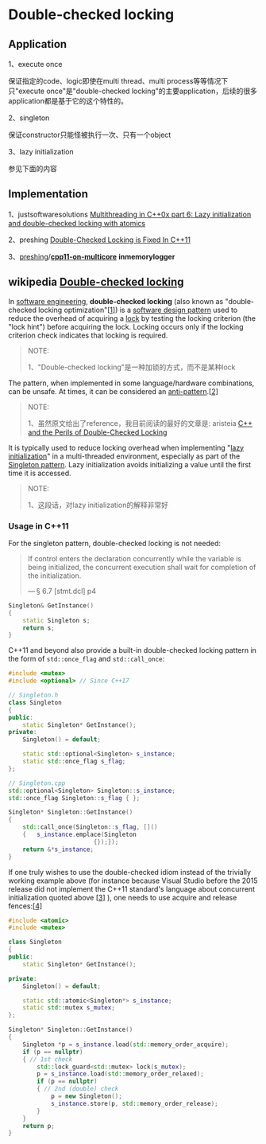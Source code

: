 # Double-checked locking



## Application

1、execute once

保证指定的code、logic即使在multi thread、multi process等等情况下只"execute once"是"double-checked locking"的主要application，后续的很多application都是基于它的这个特性的。

2、singleton

保证constructor只能怪被执行一次、只有一个object

3、lazy initialization

参见下面的内容

## Implementation

1、justsoftwaresolutions [Multithreading in C++0x part 6: Lazy initialization and double-checked locking with atomics](https://www.justsoftwaresolutions.co.uk/threading/multithreading-in-c++0x-part-6-double-checked-locking.html)

2、preshing [Double-Checked Locking is Fixed In C++11](https://preshing.com/20130930/double-checked-locking-is-fixed-in-cpp11/)

3、[preshing](https://github.com/preshing)/**[cpp11-on-multicore](https://github.com/preshing/cpp11-on-multicore)** **inmemorylogger**

## wikipedia [Double-checked locking](https://en.wikipedia.org/wiki/Double-checked_locking)

In [software engineering](https://en.wikipedia.org/wiki/Software_engineering), **double-checked locking** (also known as "double-checked locking optimization"[[1\]](https://en.wikipedia.org/wiki/Double-checked_locking#cite_note-1)) is a [software design pattern](https://en.wikipedia.org/wiki/Software_design_pattern) used to reduce the overhead of acquiring a [lock](https://en.wikipedia.org/wiki/Lock_(computer_science)) by testing the locking criterion (the "lock hint") before acquiring the lock. Locking occurs only if the locking criterion check indicates that locking is required.

> NOTE: 
>
> 1、"Double-checked locking"是一种加锁的方式，而不是某种lock

The pattern, when implemented in some language/hardware combinations, can be unsafe. At times, it can be considered an [anti-pattern](https://en.wikipedia.org/wiki/Anti-pattern).[[2\]](https://en.wikipedia.org/wiki/Double-checked_locking#cite_note-bdec-2)

> NOTE: 
>
> 1、虽然原文给出了reference，我目前阅读的最好的文章是:  aristeia [C++ and the Perils of Double-Checked Locking](https://www.aristeia.com/Papers/DDJ_Jul_Aug_2004_revised.pdf) 

It is typically used to reduce locking overhead when implementing "[lazy initialization](https://en.wikipedia.org/wiki/Lazy_initialization)" in a multi-threaded environment, especially as part of the [Singleton pattern](https://en.wikipedia.org/wiki/Singleton_pattern). Lazy initialization avoids initializing a value until the first time it is accessed.

> NOTE: 
>
> 1、这段话，对lazy initialization的解释非常好

### Usage in C++11

For the singleton pattern, double-checked locking is not needed:

> If control enters the declaration concurrently while the variable is being initialized, the concurrent execution shall wait for completion of the initialization.
>
> — § 6.7 [stmt.dcl] p4

```C++
Singleton& GetInstance()
{
	static Singleton s;
	return s;
}

```

C++11 and beyond also provide a built-in double-checked locking pattern in the form of `std::once_flag` and `std::call_once`:

```c++
#include <mutex>
#include <optional> // Since C++17

// Singleton.h
class Singleton
{
public:
	static Singleton* GetInstance();
private:
	Singleton() = default;

	static std::optional<Singleton> s_instance;
	static std::once_flag s_flag;
};

// Singleton.cpp
std::optional<Singleton> Singleton::s_instance;
std::once_flag Singleton::s_flag { };

Singleton* Singleton::GetInstance()
{
	std::call_once(Singleton::s_flag, []()
	{	s_instance.emplace(Singleton
						{});});
	return &*s_instance;
}

```

If one truly wishes to use the double-checked idiom instead of the trivially working example above (for instance because Visual Studio before the 2015 release did not implement the C++11 standard's language about concurrent initialization quoted above [[3\]](https://en.wikipedia.org/wiki/Double-checked_locking#cite_note-3) ), one needs to use acquire and release fences:[[4\]](https://en.wikipedia.org/wiki/Double-checked_locking#cite_note-4)

```c++
#include <atomic>
#include <mutex>

class Singleton
{
public:
	static Singleton* GetInstance();

private:
	Singleton() = default;

	static std::atomic<Singleton*> s_instance;
	static std::mutex s_mutex;
};

Singleton* Singleton::GetInstance()
{
	Singleton *p = s_instance.load(std::memory_order_acquire);
	if (p == nullptr)
	{ // 1st check
		std::lock_guard<std::mutex> lock(s_mutex);
		p = s_instance.load(std::memory_order_relaxed);
		if (p == nullptr)
		{ // 2nd (double) check
			p = new Singleton();
			s_instance.store(p, std::memory_order_release);
		}
	}
	return p;
}

```